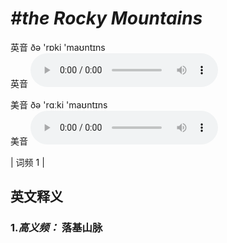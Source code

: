 # ***\#the Rocky Mountains*** 
英音 ðə 'rɒki 'maʊntɪns  
英音
<audio src="./media/the Rocky Mountains-B.aac" controls="controls"></audio>

美音 ðə 'rɑːki 'maʊntɪns  
美音
<audio src="./media/the Rocky Mountains.aac" controls="controls"></audio>



| 词频 1 |  

英文释义
---
### 1.*高义频：* **落基山脉**  


